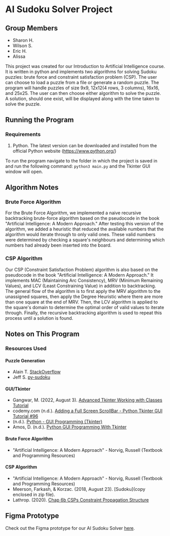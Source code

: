 # AI Sudoku Solver Project

## Group Members

- Sharon H.
- Wilson S.
- Eric H.
- Alissa

This project was created for our Introduction to Artificial Intelligence course. It is written in python and implements two algorithms for solving Sudoku puzzles: brute force and constraint satisfaction problem (CSP). The user can choose to load a puzzle from a file or generate a random puzzle. The program will handle puzzles of size 9x9, 12x12(4 rows, 3 columns), 16x16, and 25x25. The user can then choose either algorithm to solve the puzzle. A solution, should one exist, will be displayed along with the time taken to solve the puzzle.

## Running the Program

### Requirements
1. Python. The latest version can be downloaded and installed from the official Python website (https://www.python.org/)

To run the program navigate to the folder in which the project is saved in and run the following command: `python3 main.py` and the Tkinter GUI window will open.


## Algorithm Notes

### Brute Force Algorithm

For the Brute Force Algorithm, we implemented a naive recursive backtracking brute-force algorithm based on the pseudocode in the book "Artificial Intelligence: A Modern Approach." After testing this version of the algorithm, we added a heuristic that reduced the available numbers that the algorithm would iterate through to only valid ones. These valid numbers were determined by checking a square's neighbours and determining which numbers had already been inserted into the board.

### CSP Algorithm

Our CSP (Constraint Satisfaction Problem) algorithm is also based on the pseudocode in the book "Artificial Intelligence: A Modern Approach." It implements MAC (Maintaining Arc Consistency), MRV (Minimum Remaining Values), and LCV (Least Constraining Value) in addition to backtracking. The general flow of the algorithm is to first apply the MRV algorithm to the unassigned squares, then apply the Degree Heuristic where there are more than one square at the end of MRV. Then, the LCV algorithm is applied to the square's domain to determine the optimal order of valid values to iterate through. Finally, the recursive backtracking algorithm is used to repeat this process until a solution is found.

## Notes on This Program

### Resources Used

#### Puzzle Generation

- Alain T. [StackOverflow](https://stackoverflow.com/questions/45471152/how-to-create-a-sudoku-puzzle-in-python)
- Jeff S. [py-sudoku](https://pypi.org/project/py-sudoku/)

#### GUI/Tkinter

- Gangwar, M. (2022, August 3). [Advanced Tkinter Working with Classes Tutorial](https://www.digitalocean.com/community/tutorials/tkinter-working-with-classes)
- codemy.com (n.d.). [Adding a Full Screen ScrollBar - Python Tkinter GUI Tutorial #96](https://www.youtube.com/watch?v=0WafQCaok6g)
- (n.d.). [Python - GUI Programming (Tkinter)](https://www.tutorialspoint.com/python/python_gui_programming.htm)
- Amos, D. (n.d.). [Python GUI Programming With Tkinter](https://realpython.com/python-gui-tkinter/)

#### Brute Force Algorithm

- "Artificial Intelligence: A Modern Approach" - Norvig, Russell (Textbook and Programming Resources)

#### CSP Algorithm

- "Artificial Intelligence: A Modern Approach" - Norvig, Russell (Textbook and Programming Resources)
- Meerson, Farkash, & Korzac. (2018, August 23). [Sudoku](copy enclosed in zip file).
- Lathrop. (2020). [Chap 6b CSPs Constraint Propagation Structure](https://www.ics.uci.edu/~rickl/courses/cs-171/cs171-lecture-slides/2020_WQ_CS171/chap_6_b_CSPs_Constraint_Propagation_Structure.pdf)

## Figma Prototype

Check out the Figma prototype for our AI Sudoku Solver [here](https://www.figma.com/proto/L8Fjcqn52Kf37M5R27gWwB/Sudoku-Puzzle?node-id=15-233952&scaling=scale-down&page-id=0%3A1&starting-point-node-id=15%3A233952).
